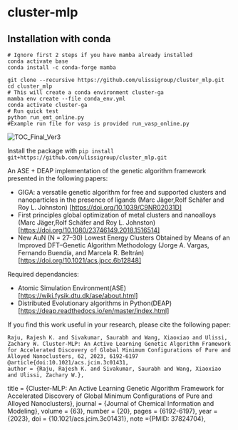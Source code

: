 # cluster-mlp

## Installation with conda

```
# Ignore first 2 steps if you have mamba already installed
conda activate base
conda install -c conda-forge mamba

git clone --recursive https://github.com/ulissigroup/cluster_mlp.git
cd cluster_mlp
# This will create a conda environment cluster-ga
mamba env create --file conda_env.yml
conda activate cluster-ga
# Run quick test
python run_emt_online.py
#Example run file for vasp is provided run_vasp_online.py

```
![TOC_Final_Ver3](https://github.com/ulissigroup/cluster_mlp/assets/40799655/3c2a3c12-825a-4b80-a7df-703b73f3add6)


Install the package with `pip install git+https://github.com/ulissigroup/cluster_mlp.git`

An ASE + DEAP implementation of the genetic algorithm framework presented in the following papers:
- GIGA: a versatile genetic algorithm for free and supported clusters and nanoparticles in the presence of ligands (Marc Jäger,Rolf Schäfer and  Roy L. Johnston) [https://doi.org/10.1039/C9NR02031D]
- First principles global optimization of metal clusters and nanoalloys (Marc Jäger,Rolf Schäfer and  Roy L. Johnston) [https://doi.org/10.1080/23746149.2018.1516514]
- New AuN (N = 27–30) Lowest Energy Clusters Obtained by Means of an Improved DFT–Genetic Algorithm Methodology (Jorge A. Vargas, Fernando Buendía, and Marcela R. Beltrán) [https://doi.org/10.1021/acs.jpcc.6b12848]

Required dependancies:
- Atomic Simulation Environment(ASE) [https://wiki.fysik.dtu.dk/ase/about.html]
- Distributed Evolutionary algorithms in Python(DEAP) [https://deap.readthedocs.io/en/master/index.html]

If you find this work useful in your research, please cite the following paper: 
   
   
    Raju, Rajesh K. and Sivakumar, Saurabh and Wang, Xiaoxiao and Ulissi, Zachary W. Cluster-MLP: An Active Learning Genetic Algorithm Framework for Accelerated Discovery of Global Minimum Configurations of Pure and Alloyed Nanoclusters, 62, 2023, 6192-6197
    @article{doi:10.1021/acs.jcim.3c01431,
    author = {Raju, Rajesh K. and Sivakumar, Saurabh and Wang, Xiaoxiao and Ulissi, Zachary W.},
   title = {Cluster-MLP: An Active Learning Genetic Algorithm Framework for Accelerated Discovery of Global Minimum Configurations of Pure and Alloyed Nanoclusters},
   journal = {Journal of Chemical Information and Modeling},
   volume = {63},
   number = {20},
   pages = {6192-6197},
   year = {2023},
   doi = {10.1021/acs.jcim.3c01431},
    note ={PMID: 37824704},
